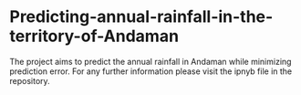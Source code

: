 # Predicting-annual-rainfall-in-the-territory-of-Andaman
The project aims to predict the annual rainfall in Andaman while minimizing prediction error.
For any further information please visit the ipnyb file in the repository.
